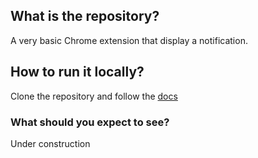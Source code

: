 ## What is the repository?

A very basic Chrome extension that display a notification.


## How to run it locally?

Clone the repository and follow the [docs](https://developer.chrome.com/extensions/getstarted)

### What should you expect to see?

Under construction